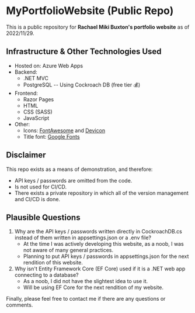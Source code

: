 # MyPortfolioWebsite (Public Repo)

This is a public repository for **Rachael Miki Buxton's portfolio website** as of 2022/11/29.

## Infrastructure & Other Technologies Used
- Hosted on: Azure Web Apps
- Backend:
  - .NET MVC
  - PostgreSQL -- Using Cockroach DB (free tier 💰)
- Frontend:
  - Razor Pages
  - HTML
  - CSS (SASS)
  - JavaScript
- Other:
  - Icons: [FontAwesome]([https://](https://fontawesome.com/)) and [Devicon](https://devicon.dev/)
  - Title font: [Google Fonts](https://fonts.google.com/about)

## Disclaimer
This repo exists as a means of demonstration, and therefore:
- API keys / passwords are omitted from the code.
- Is not used for CI/CD.
- There exists a private repository in which all of the version management and CI/CD is done.

## Plausible Questions
1. Why are the API keys / passwords written directly in CockroachDB.cs instead of them written in appsettings.json or a .env file?
   - At the time I was actively developing this website, as a noob, I was not aware of many general practices.
   - Planning to put API keys / passwords in appsettings.json for the next rendition of this website.
2. Why isn't Entity Framework Core (EF Core) used if it is a .NET web app connecting to a database?
   - As a noob, I did not have the slightest idea to use it.
   - Will be using EF Core for the next rendition of my website.

Finally, please feel free to contact me if there are any questions or comments.